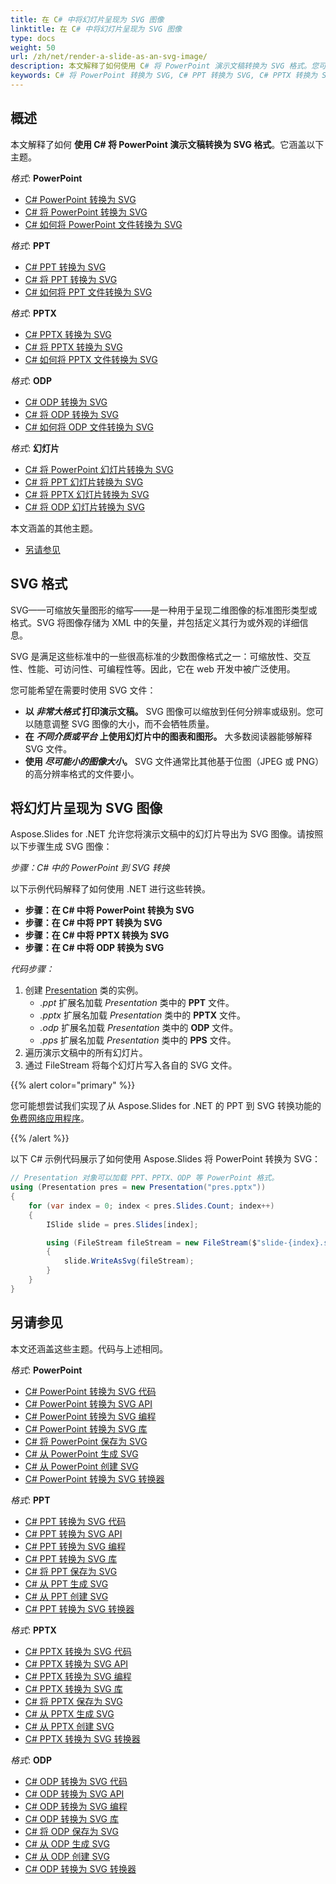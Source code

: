 ```yaml
---
title: 在 C# 中将幻灯片呈现为 SVG 图像
linktitle: 在 C# 中将幻灯片呈现为 SVG 图像
type: docs
weight: 50
url: /zh/net/render-a-slide-as-an-svg-image/
description: 本文解释了如何使用 C# 将 PowerPoint 演示文稿转换为 SVG 格式。您可以将 PPT、PPTX、ODP 格式转换为 SVG 图像。
keywords: C# 将 PowerPoint 转换为 SVG, C# PPT 转换为 SVG, C# PPTX 转换为 SVG
---
```


## 概述

本文解释了如何 **使用 C# 将 PowerPoint 演示文稿转换为 SVG 格式**。它涵盖以下主题。

_格式_: **PowerPoint**
- [C# PowerPoint 转换为 SVG](#csharp-powerpoint-to-svg)
- [C# 将 PowerPoint 转换为 SVG](#csharp-powerpoint-to-svg)
- [C# 如何将 PowerPoint 文件转换为 SVG](#csharp-powerpoint-to-svg)

_格式_: **PPT**
- [C# PPT 转换为 SVG](#csharp-ppt-to-svg)
- [C# 将 PPT 转换为 SVG](#csharp-ppt-to-svg)
- [C# 如何将 PPT 文件转换为 SVG](#csharp-ppt-to-svg)

_格式_: **PPTX**
- [C# PPTX 转换为 SVG](#csharp-pptx-to-svg)
- [C# 将 PPTX 转换为 SVG](#csharp-pptx-to-svg)
- [C# 如何将 PPTX 文件转换为 SVG](#csharp-pptx-to-svg)

_格式_: **ODP**
- [C# ODP 转换为 SVG](#csharp-odp-to-svg)
- [C# 将 ODP 转换为 SVG](#csharp-odp-to-svg)
- [C# 如何将 ODP 文件转换为 SVG](#csharp-odp-to-svg)

_格式_: **幻灯片**
- [C# 将 PowerPoint 幻灯片转换为 SVG](#render-a-slide-as-an-svg-image)
- [C# 将 PPT 幻灯片转换为 SVG](#render-a-slide-as-an-svg-image)
- [C# 将 PPTX 幻灯片转换为 SVG](#render-a-slide-as-an-svg-image)
- [C# 将 ODP 幻灯片转换为 SVG](#render-a-slide-as-an-svg-image)

本文涵盖的其他主题。
- [另请参见](#see-also)

## SVG 格式
SVG——可缩放矢量图形的缩写——是一种用于呈现二维图像的标准图形类型或格式。SVG 将图像存储为 XML 中的矢量，并包括定义其行为或外观的详细信息。

SVG 是满足这些标准中的一些很高标准的少数图像格式之一：可缩放性、交互性、性能、可访问性、可编程性等。因此，它在 web 开发中被广泛使用。

您可能希望在需要时使用 SVG 文件：

- **以 *非常大格式* 打印演示文稿。** SVG 图像可以缩放到任何分辨率或级别。您可以随意调整 SVG 图像的大小，而不会牺牲质量。
- **在 *不同介质或平台* 上使用幻灯片中的图表和图形。** 大多数阅读器能够解释 SVG 文件。
- **使用 *尽可能小的图像大小*。** SVG 文件通常比其他基于位图（JPEG 或 PNG）的高分辨率格式的文件要小。

## 将幻灯片呈现为 SVG 图像

Aspose.Slides for .NET 允许您将演示文稿中的幻灯片导出为 SVG 图像。请按照以下步骤生成 SVG 图像：

_步骤：C# 中的 PowerPoint 到 SVG 转换_

以下示例代码解释了如何使用 .NET 进行这些转换。
- <a name="csharp-powerpoint-to-svg" id="csharp-powerpoint-to-svg"><strong>步骤：在 C# 中将 PowerPoint 转换为 SVG</strong></a>
- <a name="csharp-ppt-to-svg" id="csharp-ppt-to-svg"><strong>步骤：在 C# 中将 PPT 转换为 SVG</strong></a>
- <a name="csharp-pptx-to-svg" id="csharp-pptx-to-svg"><strong>步骤：在 C# 中将 PPTX 转换为 SVG</strong></a>
- <a name="csharp-odp-to-svg" id="csharp-odp-to-svg"><strong>步骤：在 C# 中将 ODP 转换为 SVG</strong></a>

_代码步骤：_

1. 创建 [Presentation](https://reference.aspose.com/slides/net/aspose.slides/presentation/) 类的实例。
   * _.ppt_ 扩展名加载 _Presentation_ 类中的 **PPT** 文件。
   * _.pptx_ 扩展名加载 _Presentation_ 类中的 **PPTX** 文件。
   * _.odp_ 扩展名加载 _Presentation_ 类中的 **ODP** 文件。
   * _.pps_ 扩展名加载 _Presentation_ 类中的 **PPS** 文件。
2. 遍历演示文稿中的所有幻灯片。
3. 通过 FileStream 将每个幻灯片写入各自的 SVG 文件。

{{% alert color="primary" %}} 

您可能想尝试我们实现了从 Aspose.Slides for .NET 的 PPT 到 SVG 转换功能的 [免费网络应用程序](https://products.aspose.app/slides/conversion/ppt-to-svg)。

{{% /alert %}} 

以下 C# 示例代码展示了如何使用 Aspose.Slides 将 PowerPoint 转换为 SVG： 

``` csharp
// Presentation 对象可以加载 PPT、PPTX、ODP 等 PowerPoint 格式。
using (Presentation pres = new Presentation("pres.pptx"))
{
    for (var index = 0; index < pres.Slides.Count; index++)
    {
        ISlide slide = pres.Slides[index];

        using (FileStream fileStream = new FileStream($"slide-{index}.svg", FileMode.Create, FileAccess.Write))
        {
            slide.WriteAsSvg(fileStream);   
        }
    }
}
```

## 另请参见 

本文还涵盖这些主题。代码与上述相同。

_格式_: **PowerPoint**
- [C# PowerPoint 转换为 SVG 代码](#csharp-powerpoint-to-svg)
- [C# PowerPoint 转换为 SVG API](#csharp-powerpoint-to-svg)
- [C# PowerPoint 转换为 SVG 编程](#csharp-powerpoint-to-svg)
- [C# PowerPoint 转换为 SVG 库](#csharp-powerpoint-to-svg)
- [C# 将 PowerPoint 保存为 SVG](#csharp-powerpoint-to-svg)
- [C# 从 PowerPoint 生成 SVG](#csharp-powerpoint-to-svg)
- [C# 从 PowerPoint 创建 SVG](#csharp-powerpoint-to-svg)
- [C# PowerPoint 转换为 SVG 转换器](#csharp-powerpoint-to-svg)

_格式_: **PPT**
- [C# PPT 转换为 SVG 代码](#csharp-ppt-to-svg)
- [C# PPT 转换为 SVG API](#csharp-ppt-to-svg)
- [C# PPT 转换为 SVG 编程](#csharp-ppt-to-svg)
- [C# PPT 转换为 SVG 库](#csharp-ppt-to-svg)
- [C# 将 PPT 保存为 SVG](#csharp-ppt-to-svg)
- [C# 从 PPT 生成 SVG](#csharp-ppt-to-svg)
- [C# 从 PPT 创建 SVG](#csharp-ppt-to-svg)
- [C# PPT 转换为 SVG 转换器](#csharp-ppt-to-svg)

_格式_: **PPTX**
- [C# PPTX 转换为 SVG 代码](#csharp-pptx-to-svg)
- [C# PPTX 转换为 SVG API](#csharp-pptx-to-svg)
- [C# PPTX 转换为 SVG 编程](#csharp-pptx-to-svg)
- [C# PPTX 转换为 SVG 库](#csharp-pptx-to-svg)
- [C# 将 PPTX 保存为 SVG](#csharp-pptx-to-svg)
- [C# 从 PPTX 生成 SVG](#csharp-pptx-to-svg)
- [C# 从 PPTX 创建 SVG](#csharp-pptx-to-svg)
- [C# PPTX 转换为 SVG 转换器](#csharp-pptx-to-svg)

_格式_: **ODP**
- [C# ODP 转换为 SVG 代码](#csharp-odp-to-svg)
- [C# ODP 转换为 SVG API](#csharp-odp-to-svg)
- [C# ODP 转换为 SVG 编程](#csharp-odp-to-svg)
- [C# ODP 转换为 SVG 库](#csharp-odp-to-svg)
- [C# 将 ODP 保存为 SVG](#csharp-odp-to-svg)
- [C# 从 ODP 生成 SVG](#csharp-odp-to-svg)
- [C# 从 ODP 创建 SVG](#csharp-odp-to-svg)
- [C# ODP 转换为 SVG 转换器](#csharp-odp-to-svg)